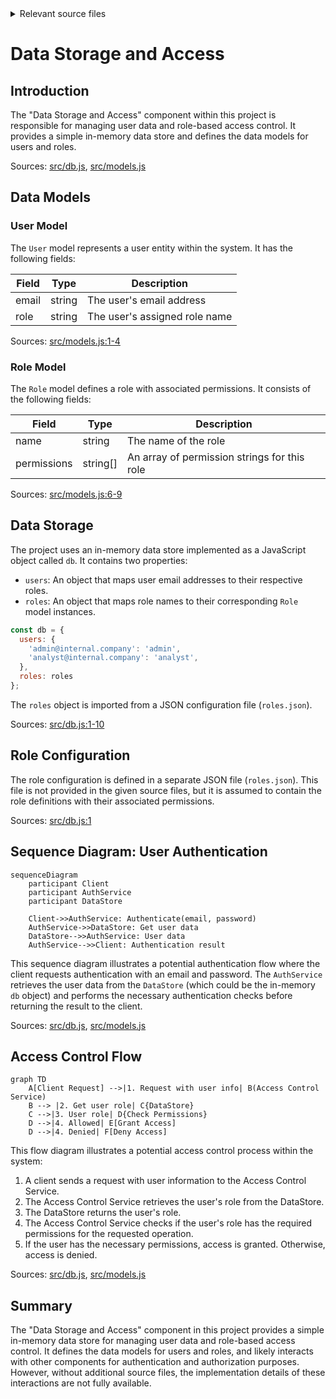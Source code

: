 <details>
<summary>Relevant source files</summary>

The following files were used as context for generating this wiki page:

- [src/db.js](https://github.com/aanickode/access-control-service/blob/main/src/db.js)
- [src/models.js](https://github.com/aanickode/access-control-service/blob/main/src/models.js)
</details>

# Data Storage and Access

## Introduction

The "Data Storage and Access" component within this project is responsible for managing user data and role-based access control. It provides a simple in-memory data store and defines the data models for users and roles.

Sources: [src/db.js](), [src/models.js]()

## Data Models

### User Model

The `User` model represents a user entity within the system. It has the following fields:

| Field | Type    | Description                   |
|-------|---------|-------------------------------|
| email | string  | The user's email address      |
| role  | string  | The user's assigned role name |

Sources: [src/models.js:1-4]()

### Role Model

The `Role` model defines a role with associated permissions. It consists of the following fields:

| Field       | Type     | Description                                  |
|-------------|----------|----------------------------------------------|
| name        | string   | The name of the role                         |
| permissions | string[] | An array of permission strings for this role |

Sources: [src/models.js:6-9]()

## Data Storage

The project uses an in-memory data store implemented as a JavaScript object called `db`. It contains two properties:

- `users`: An object that maps user email addresses to their respective roles.
- `roles`: An object that maps role names to their corresponding `Role` model instances.

```js
const db = {
  users: {
    'admin@internal.company': 'admin',
    'analyst@internal.company': 'analyst',
  },
  roles: roles
};
```

The `roles` object is imported from a JSON configuration file (`roles.json`).

Sources: [src/db.js:1-10]()

## Role Configuration

The role configuration is defined in a separate JSON file (`roles.json`). This file is not provided in the given source files, but it is assumed to contain the role definitions with their associated permissions.

Sources: [src/db.js:1]()

## Sequence Diagram: User Authentication

```mermaid
sequenceDiagram
    participant Client
    participant AuthService
    participant DataStore

    Client->>AuthService: Authenticate(email, password)
    AuthService->>DataStore: Get user data
    DataStore-->>AuthService: User data
    AuthService-->>Client: Authentication result
```

This sequence diagram illustrates a potential authentication flow where the client requests authentication with an email and password. The `AuthService` retrieves the user data from the `DataStore` (which could be the in-memory `db` object) and performs the necessary authentication checks before returning the result to the client.

Sources: [src/db.js](), [src/models.js]()

## Access Control Flow

```mermaid
graph TD
    A[Client Request] -->|1. Request with user info| B(Access Control Service)
    B --> |2. Get user role| C{DataStore}
    C -->|3. User role| D{Check Permissions}
    D -->|4. Allowed| E[Grant Access]
    D -->|4. Denied| F[Deny Access]
```

This flow diagram illustrates a potential access control process within the system:

1. A client sends a request with user information to the Access Control Service.
2. The Access Control Service retrieves the user's role from the DataStore.
3. The DataStore returns the user's role.
4. The Access Control Service checks if the user's role has the required permissions for the requested operation.
5. If the user has the necessary permissions, access is granted. Otherwise, access is denied.

Sources: [src/db.js](), [src/models.js]()

## Summary

The "Data Storage and Access" component in this project provides a simple in-memory data store for managing user data and role-based access control. It defines the data models for users and roles, and likely interacts with other components for authentication and authorization purposes. However, without additional source files, the implementation details of these interactions are not fully available.